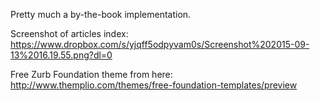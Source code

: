 Pretty much a by-the-book implementation.

Screenshot of articles index: 
https://www.dropbox.com/s/yjqff5odpyvam0s/Screenshot%202015-09-13%2016.19.55.png?dl=0

Free Zurb Foundation theme from here: http://www.themplio.com/themes/free-foundation-templates/preview



